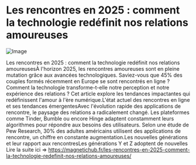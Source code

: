 # Les rencontres en 2025 : comment la technologie redéfinit nos relations amoureuses

![Image](https://images.pexels.com/photos/31953115/pexels-photo-31953115.jpeg?auto=compress&cs=tinysrgb&h=650&w=940)

Les rencontres en 2025 : comment la technologie redéfinit nos relations amoureusesÀ l'horizon 2025, les rencontres amoureuses sont en pleine mutation grâce aux avancées technologiques. Saviez-vous que 45% des couples formés récemment en Europe se sont rencontrés en ligne ? Comment la technologie transforme-t-elle notre perception et notre expérience des relations ? Cet article explore les tendances impactantes qui redéfinissent l'amour à l'ère numérique.L'état actuel des rencontres en ligne et ses tendances émergentesAvec l'évolution rapide des applications de rencontre, le paysage des relations a radicalement changé. Les plateformes comme Tinder, Bumble ou encore Hinge adaptent constamment leurs algorithmes pour répondre aux besoins des utilisateurs. Selon une étude de Pew Research, 30% des adultes américains utilisent des applications de rencontre, un chiffre en constante augmentation.Les nouvelles générations et leur rapport aux rencontresLes générations Y et Z adoptent de nouvelles Lire la suite ici => https://magnetichub.fr/les-rencontres-en-2025-comment-la-technologie-redefinit-nos-relations-amoureuses/

